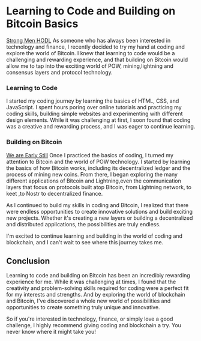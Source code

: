# Learning to Code and Building on Bitcoin Basics

[Strong Men HODL](2022-06-17-Welcome.md/assets/Images/igma.png)
As someone who has always been interested in technology and finance, I recently decided to try my hand at coding and explore the world of Bitcoin. I knew that learning to code would be a challenging and rewarding experience, and that building on Bitcoin would allow me to tap into the exciting world of POW, mining,lightning and consensus layers and protocol technology.


### Learning to Code

I started my coding journey by learning the basics of HTML, CSS, and JavaScript. I spent hours poring over online tutorials and practicing my coding skills, building simple websites and experimenting with different design elements. While it was challenging at first, I soon found that coding was a creative and rewarding process, and I was eager to continue learning.


### Building on Bitcoin

[We are Early Still](2022-06-17-Welcome.md/assets/Images/Benjamin.Souldog_nostr_protocol_nostrich_avatar_phoenix_like_pu_0cda6d49-8e63-4759-b923-68d9eea6e0b5.png)
Once I practiced the basics of coding, I turned my attention to Bitcoin and the world of POW technology. I started by learning the basics of how Bitcoin works, including its decentralized ledger and the process of mining new coins. From there, I began exploring the many different applications of Bitcoin and Lightning,even the communication layers that focus on protocols built atop Bitcoin, from Lightning network, to keet ,to Nostr to decentralized finance.

As I continued to build my skills in coding and Bitcoin, I realized that there were endless opportunities to create innovative solutions and build exciting new projects. Whether it's creating a new layers or building a decentralized and distributed applications, the possibilities are truly endless.

I'm excited to continue learning and building in the world of coding and blockchain, and I can't wait to see where this journey takes me.

## Conclusion

Learning to code and building on Bitcoin has been an incredibly rewarding experience for me. While it was challenging at times, I found that the creativity and problem-solving skills required for coding were a perfect fit for my interests and strengths. And by exploring the world of blockchain and Bitcoin, I've discovered a whole new world of possibilities and opportunities to create something truly unique and innovative.

So if you're interested in technology, finance, or simply love a good challenge, I highly recommend giving coding and blockchain a try. You never know where it might take you!



